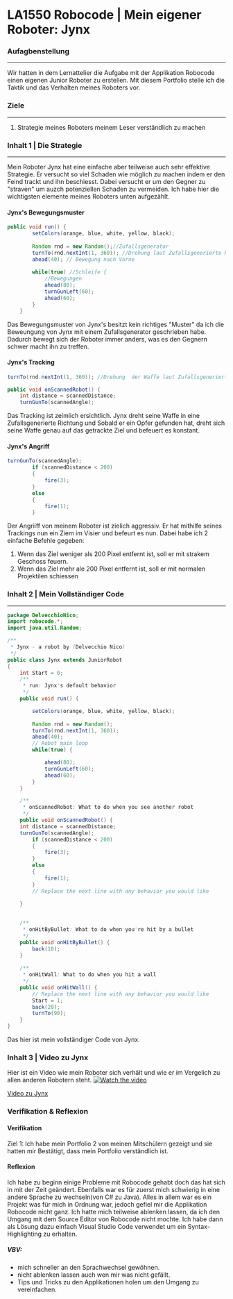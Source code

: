 # LA1550 Robocode | Mein eigener Roboter: Jynx
### Aufagbenstellung
----
Wir hatten in dem Lernattelier die Aufgabe mit der Applikation Robocode einen eigenen Junior Roboter zu erstellen. Mit diesem Portfolio stelle ich die Taktik und das Verhalten meines Roboters vor.
### Ziele
---
1. Strategie meines Roboters meinem Leser verständlich zu machen

### Inhalt 1 | Die Strategie
--- 
Mein Roboter Jynx hat eine einfache aber teilweise auch sehr effektive Strategie. Er versucht so viel Schaden wie möglich zu machen indem er den Feind trackt und ihn beschiesst. Dabei versucht er um den Gegner zu "straven" um auzch potenziellen Schaden zu vermeiden.
Ich habe hier die wichtigsten elemente meines Roboters unten aufgezählt.
#### Jynx's Bewegungsmuster
```java
public void run() {
		setColors(orange, blue, white, yellow, black);
		
		Random rnd = new Random();//Zufallsgenerator
		turnTo(rnd.nextInt(1, 360)); //Drehung laut Zufallsgenerierte Richtung
		ahead(40); // Bewegung nach Vorne
		
		while(true) //Schleife {
            //Bewegungen
			ahead(80);
			turnGunLeft(60);
			ahead(60);
		}
	}
```
Das Bewegungsmuster von Jynx's besitzt kein richtiges "Muster" da ich die Beweungung von Jynx mit einem Zufallsgenerator geschrieben habe. Dadurch bewegt sich der Roboter immer anders, was es den Gegnern schwer macht ihn zu treffen.
#### Jynx's Tracking
```java
turnTo(rnd.nextInt(1, 360)); //Drehung  der Waffe laut Zufallsgenerierte Richtung

public void onScannedRobot() {
	int distance = scannedDistance;
	turnGunTo(scannedAngle);
```
Das Tracking ist zeimlich ersichtlich. Jynx dreht seine Waffe in eine Zufallsgenerierte Richtung und Sobald er ein Opfer gefunden hat, dreht sich seine Waffe genau auf das getrackte Ziel und befeuert es konstant.
#### Jynx's Angriff
```java
turnGunTo(scannedAngle);
		if (scannedDistance < 200)
		{
			fire(3);
		}
		else
		{
			fire(1);
		}
```
Der Angriiff von meinem Roboter ist zielich aggressiv. Er hat mithilfe seines Trackings nun ein Ziem im Visier und befeurt es nun. Dabei habe ich 2 einfache Befehle gegeben: 
1. Wenn das Ziel weniger als 200 Pixel entfernt ist, soll er mit strakem Geschoss feuern.
2. Wenn das Ziel mehr ale 200 Pixel entfernt ist, soll er mit normalen Projektilen schiessen

### Inhalt 2 | Mein Vollständiger Code
---

```java
package DelvecchioNico;
import robocode.*;
import java.util.Random;

/**
 * Jynx - a robot by (Delvecchio Nico)
 */
public class Jynx extends JuniorRobot
{	
	int Start = 0;
	/**
	 * run: Jynx's default behavior
	 */
	public void run() {

		setColors(orange, blue, white, yellow, black);
		
		Random rnd = new Random();
		turnTo(rnd.nextInt(1, 360));
		ahead(40);
		// Robot main loop
		while(true) {

			ahead(80);
			turnGunLeft(60);
			ahead(60);
		}
	}

	/**
	 * onScannedRobot: What to do when you see another robot
	 */
	public void onScannedRobot() {
	int distance = scannedDistance;
	turnGunTo(scannedAngle);
		if (scannedDistance < 200)
		{
			fire(3);
		}
		else
		{
			fire(1);
		}
		// Replace the next line with any behavior you would like
		
	}
	

	/**
	 * onHitByBullet: What to do when you're hit by a bullet
	 */
	public void onHitByBullet() {
		back(10);
	}
	
	/**
	 * onHitWall: What to do when you hit a wall
	 */
	public void onHitWall() {
		// Replace the next line with any behavior you would like
		Start = 1;
		back(20);
		turnTo(90);
	}	
}

```
Das hier ist mein vollständiger Code von Jynx.


### Inhalt 3 | Video zu Jynx
Hier ist ein Video wie mein Roboter sich verhält und wie er im Vergelich zu allen anderen Robotern steht.
[![Watch the video](https://cdn.discordapp.com/attachments/872223445889450044/935839218188566528/csm_robocode_feld_b316433185.png)](https://www.youtube.com/watch?v=sm9BlHS-cPs)

[Video zu Jynx](https://www.youtube.com/watch?v=sm9BlHS-cPs)


### Verifikation & Reflexion

#### Verifikation
Ziel 1:
Ich habe mein Portfolio 2 von meinen Mitschülern gezeigt und sie hatten mir Bestätigt, dass mein Portfolio verständlich ist.

#### Reflexion
Ich habe zu beginn einige Probleme mit Robocode gehabt doch das hat sich in mit der Zeit geändert. Ebenfalls war es für zuerst mich schwierig in eine andere Sprache zu wechseln(von C# zu Java). Alles in allem war es ein Projekt was für mich in Ordnung war, jedoch gefiel mir die Applikation Robocode nicht ganz.
Ich hatte mich teilweise ablenken lassen, da ich den Umgang mit dem Source Editor von Robocode nicht mochte. Ich habe dann als Lösung dazu einfach Visual Studio Code verwendet um ein Syntax-Highlighting zu erhalten.

##### VBV:
- mich schneller an den Sprachwechsel gewöhnen.
- nicht ablenken lassen auch wen mir was nicht gefällt.
- Tips und Tricks zu den Applikationen holen um den Umgang zu vereinfachen.









